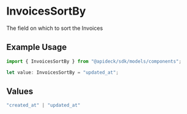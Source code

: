 # InvoicesSortBy

The field on which to sort the Invoices

## Example Usage

```typescript
import { InvoicesSortBy } from "@apideck/sdk/models/components";

let value: InvoicesSortBy = "updated_at";
```

## Values

```typescript
"created_at" | "updated_at"
```